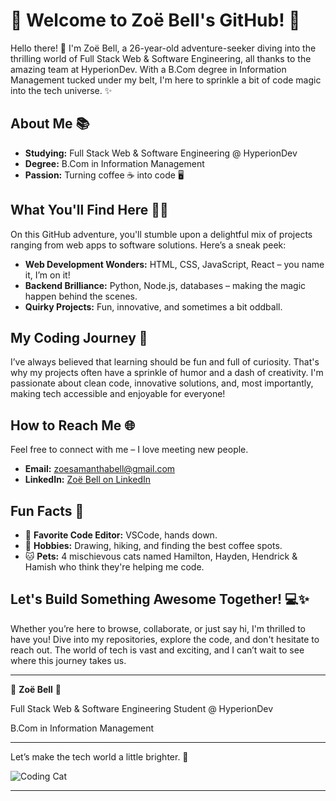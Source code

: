 # 🌟 Welcome to Zoë Bell's GitHub! 🌟

Hello there! 👋 I'm Zoë Bell, a 26-year-old adventure-seeker diving into the thrilling world of Full Stack Web & Software Engineering, all thanks to the amazing team at HyperionDev. With a B.Com degree in Information Management tucked under my belt, I'm here to sprinkle a bit of code magic into the tech universe. ✨

## About Me 📚

- **Studying:** Full Stack Web & Software Engineering @ HyperionDev
- **Degree:** B.Com in Information Management
- **Passion:** Turning coffee ☕ into code 🖥️

## What You'll Find Here 🕵️‍♀️

On this GitHub adventure, you'll stumble upon a delightful mix of projects ranging from web apps to software solutions. Here’s a sneak peek:

- **Web Development Wonders:** HTML, CSS, JavaScript, React – you name it, I’m on it!
- **Backend Brilliance:** Python, Node.js, databases – making the magic happen behind the scenes.
- **Quirky Projects:** Fun, innovative, and sometimes a bit oddball. 

## My Coding Journey 🚀

I’ve always believed that learning should be fun and full of curiosity. That's why my projects often have a sprinkle of humor and a dash of creativity. I'm passionate about clean code, innovative solutions, and, most importantly, making tech accessible and enjoyable for everyone!

## How to Reach Me 🌐

Feel free to connect with me – I love meeting new people.

- **Email:** [zoesamanthabell@gmail.com](mailto:zoesamanthabell@gmail.com)
- **LinkedIn:** [Zoë Bell on LinkedIn](www.linkedin.com/in/zoë-samantha-bell-362732176)

## Fun Facts 🌈

- 🌟 **Favorite Code Editor:** VSCode, hands down.
- 🎨 **Hobbies:** Drawing, hiking, and finding the best coffee spots.
- 🐱 **Pets:** 4 mischievous cats named Hamilton, Hayden, Hendrick & Hamish who think they're helping me code.

## Let's Build Something Awesome Together! 💻✨

Whether you’re here to browse, collaborate, or just say hi, I'm thrilled to have you! Dive into my repositories, explore the code, and don't hesitate to reach out. The world of tech is vast and exciting, and I can’t wait to see where this journey takes us.

---

🌟 **Zoë Bell** 🌟

Full Stack Web & Software Engineering Student @ HyperionDev

B.Com in Information Management

---

Let’s make the tech world a little brighter. 🌟

![Coding Cat](https://media.giphy.com/media/JIX9t2j0ZTN9S/giphy.gif)

---




